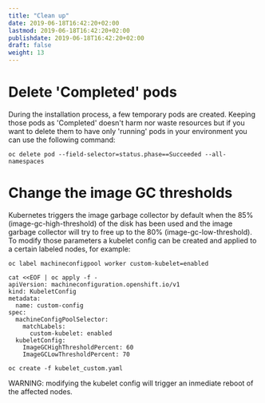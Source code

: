 ```yaml
---
title: "Clean up"
date: 2019-06-18T16:42:20+02:00
lastmod: 2019-06-18T16:42:20+02:00
publishdate: 2019-06-18T16:42:20+02:00
draft: false
weight: 13
---
```


# Delete 'Completed' pods

During the installation process, a few temporary pods are created. Keeping those
pods as 'Completed' doesn't harm nor waste resources but if you want to delete
them to have only 'running' pods in your environment you can use the following
command:

```
oc delete pod --field-selector=status.phase==Succeeded --all-namespaces
```

# Change the image GC thresholds

Kubernetes triggers the image garbage collector by default when the 85% (image-gc-high-threshold) of the disk has been used and the image garbage collector will try to free up to the 80% (image-gc-low-threshold). To modify those parameters a kubelet config can be created and applied to a certain labeled nodes, for example:

```
oc label machineconfigpool worker custom-kubelet=enabled

cat <<EOF | oc apply -f -
apiVersion: machineconfiguration.openshift.io/v1
kind: KubeletConfig
metadata:
  name: custom-config
spec:
  machineConfigPoolSelector:
    matchLabels:
      custom-kubelet: enabled
  kubeletConfig:
    ImageGCHighThresholdPercent: 60
    ImageGCLowThresholdPercent: 70
    
oc create -f kubelet_custom.yaml
```

WARNING: modifying the kubelet config will trigger an inmediate reboot of the affected nodes.
